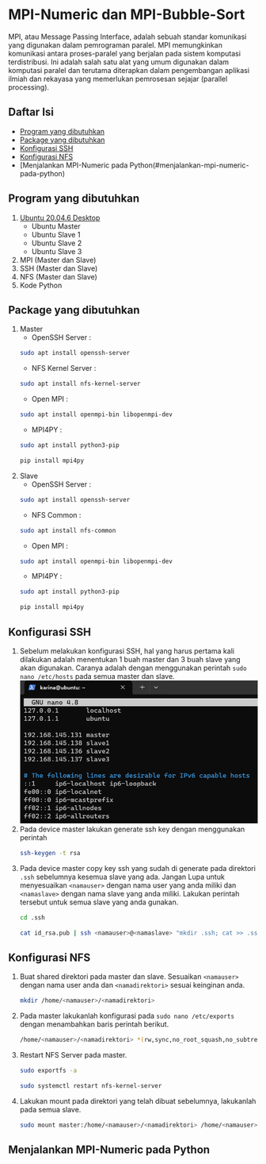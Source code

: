 # MPI-Numeric dan MPI-Bubble-Sort
MPI, atau Message Passing Interface, adalah sebuah standar komunikasi yang digunakan dalam pemrograman paralel. MPI memungkinkan komunikasi antara proses-paralel yang berjalan pada sistem komputasi terdistribusi. Ini adalah salah satu alat yang umum digunakan dalam komputasi paralel dan terutama diterapkan dalam pengembangan aplikasi ilmiah dan rekayasa yang memerlukan pemrosesan sejajar (parallel processing).
## Daftar Isi
- [Program yang dibutuhkan](#program-yang-dibutuhkan)
- [Package yang dibutuhkan](#package-yang-dibutuhkan)
- [Konfigurasi SSH](#konfigurasi-ssh)
- [Konfigurasi NFS](#konfigurasi-nfs)
- [Menjalankan MPI-Numeric pada Python(#menjalankan-mpi-numeric-pada-python)
## Program yang dibutuhkan
1. [Ubuntu 20.04.6 Desktop](https://releases.ubuntu.com/focal/)
   - Ubuntu Master
   - Ubuntu Slave 1
   - Ubuntu Slave 2
   - Ubuntu Slave 3
3. MPI (Master dan Slave)
4. SSH (Master dan Slave)
5. NFS (Master dan Slave)
6. Kode Python
## Package yang dibutuhkan
1. Master
   - OpenSSH Server :
   ```bash
   sudo apt install openssh-server
   ```
   - NFS Kernel Server :
   ```bash
   sudo apt install nfs-kernel-server
   ```
   - Open MPI :
   ```bash
   sudo apt install openmpi-bin libopenmpi-dev
   ```
   - MPI4PY :
   ```bash
   sudo apt install python3-pip
   ```
   ```bash
   pip install mpi4py
   ```
2. Slave
   -  OpenSSH Server :
   ```bash
   sudo apt install openssh-server
   ```
   - NFS Common :
   ```bash
   sudo apt install nfs-common
   ```
   - Open MPI :
   ```bash
   sudo apt install openmpi-bin libopenmpi-dev
   ```
   - MPI4PY :
   ```bash
   sudo apt install python3-pip
   ```
   ```bash
   pip install mpi4py
   ```
## Konfigurasi SSH
1. Sebelum melakukan konfigurasi SSH, hal yang harus pertama kali dilakukan adalah menentukan 1 buah master dan 3 buah slave yang akan digunakan. Caranya adalah dengan menggunakan perintah `sudo nano /etc/hosts` pada semua master dan slave.
![sudo nano etc hosts](https://github.com/SyahrulWijaya/MPI-Numeric-dan-MPI-Bubble-Sort/blob/2be5d00f7a520aebe0fc313915d2331d95f83f69/sudo%20nano%20etc%20hosts.png)
2. Pada device master lakukan generate ssh key dengan menggunakan perintah
   ```bash
   ssh-keygen -t rsa
   ``` 
3. Pada device master copy key ssh yang sudah di generate pada direktori `.ssh` sebelumnya kesemua slave yang ada. Jangan Lupa untuk menyesuaikan `<namauser>` dengan nama user yang anda miliki dan `<namaslave>` dengan nama slave yang anda miliki. Lakukan perintah tersebut untuk semua slave yang anda gunakan. 
   ```bash
   cd .ssh
   ```
   ```bash
   cat id_rsa.pub | ssh <namauser>@<namaslave> "mkdir .ssh; cat >> .ssh/authorized_keys"
   ```
## Konfigurasi NFS
1. Buat shared direktori pada master dan slave. Sesuaikan `<namauser>` dengan nama user anda dan `<namadirektori>` sesuai keinginan anda.
   ```bash
   mkdir /home/<namauser>/<namadirektori>
   ```
2. Pada master lakukanlah konfigurasi pada `sudo nano /etc/exports` dengan menambahkan baris perintah berikut.
   ```bash
   /home/<namauser>/<namadirektori> *(rw,sync,no_root_squash,no_subtree_check)
   ```
3. Restart NFS Server pada master.
   ```bash
   sudo exportfs -a
   ```
   ```bash
   sudo systemctl restart nfs-kernel-server
   ```
4. Lakukan mount pada direktori yang telah dibuat sebelumnya, lakukanlah pada semua slave.
   ```bash
   sudo mount master:/home/<namauser>/<namadirektori> /home/<namauser>/<namadirektori>
   ```
## Menjalankan MPI-Numeric pada Python
